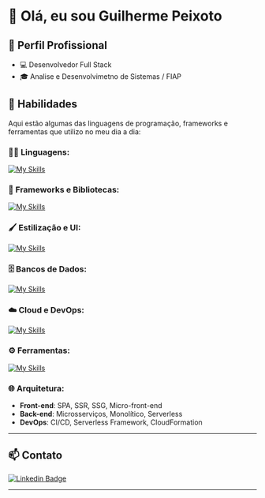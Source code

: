 # 👋 Olá, eu sou Guilherme Peixoto

## 💼 Perfil Profissional

- 💻 Desenvolvedor Full Stack  
- 🎓  Analise e Desenvolvimetno de Sistemas / FIAP

## 🚀 Habilidades

Aqui estão algumas das linguagens de programação, frameworks e ferramentas que utilizo no meu dia a dia:

### 👨‍💻 Linguagens:  
[![My Skills](https://skillicons.dev/icons?i=typescript,javascript,python)](https://skillicons.dev)

### 🧰 Frameworks e Bibliotecas:  
[![My Skills](https://skillicons.dev/icons?i=react,nextjs,nodejs,nestjs,express,django,python)](https://skillicons.dev)

### 🖌️ Estilização e UI:  
[![My Skills](https://skillicons.dev/icons?i=tailwindcss,sass,bootstrap,styledcomponents,shadcn,stitches)](https://skillicons.dev)

### 🗄️ Bancos de Dados:  
[![My Skills](https://skillicons.dev/icons?i=postgres,mongodb,firebase,mysql)](https://skillicons.dev)

### ☁️ Cloud e DevOps:  
[![My Skills](https://skillicons.dev/icons?i=aws,gcp,docker)](https://skillicons.dev)

### ⚙️ Ferramentas:  
[![My Skills](https://skillicons.dev/icons?i=git,github,vscode)](https://skillicons.dev)

### 🌐 Arquitetura:  
- **Front-end**: SPA, SSR, SSG, Micro-front-end 
- **Back-end**: Microsserviços, Monolítico, Serverless  
- **DevOps**: CI/CD, Serverless Framework, CloudFormation  

---

## 📫 Contato

[![Linkedin Badge](https://img.shields.io/badge/-seuusuario-blue?style=flat-square&logo=Linkedin&logoColor=white&link=https://www.linkedin.com/in/seuusuario/)](https://www.linkedin.com/in/peixotomelo/)  

---



